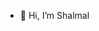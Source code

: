 - 👋 Hi, I’m Shalmal

<!---
InsaneVaas/InsaneVaas is a ✨ special ✨ repository because its `README.md` (this file) appears on your GitHub profile.
You can click the Preview link to take a look at your changes.
--->
